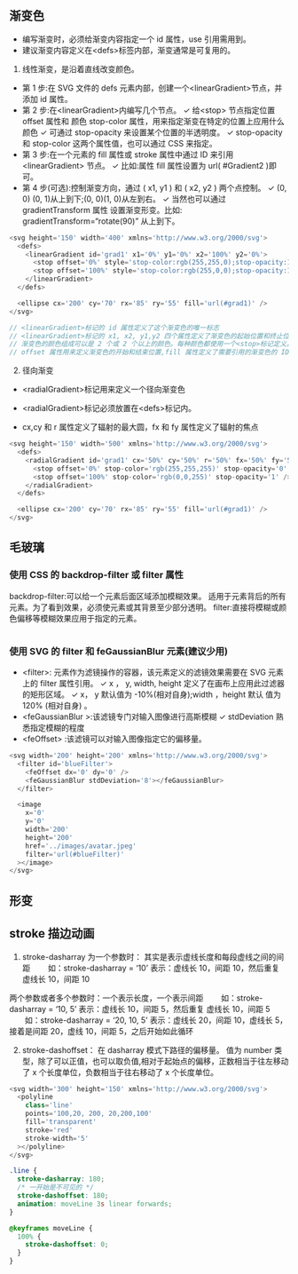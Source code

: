 ## 渐变色

- 编写渐变时，必须给渐变内容指定一个 id 属性，use 引用需用到。
- 建议渐变内容定义在\<defs>标签内部，渐变通常是可复用的。

1. 线性渐变，是沿着直线改变颜色。

- 第 1 步:在 SVG 文件的 defs 元素内部，创建一个\<linearGradient>节点，并添加 id 属性。
- 第 2 步:在\<linearGradient>内编写几个<stop>节点。
  ✓ 给\<stop> 节点指定位置 offset 属性和 颜色 stop-color 属性，用来指定渐变在特定的位置上应用什么颜色
  ✓ 可通过 stop-opacity 来设置某个位置的半透明度。
  ✓ stop-opacity 和 stop-color 这两个属性值，也可以通过 CSS 来指定。
- 第 3 步:在一个元素的 fill 属性或 stroke 属性中通过 ID 来引用 \<linearGradient> 节点。
  ✓ 比如:属性 fill 属性设置为 url( #Gradient2 )即可。
- 第 4 步(可选):控制渐变方向，通过 ( x1, y1 ) 和 ( x2, y2 ) 两个点控制。
  ✓ (0, 0) (0, 1)从上到下;(0, 0)(1, 0)从左到右。
  ✓ 当然也可以通过 gradientTransform 属性 设置渐变形变。比如: gradientTransform=“rotate(90)” 从上到下。

```js
<svg height='150' width='400' xmlns='http://www.w3.org/2000/svg'>
  <defs>
    <linearGradient id='grad1' x1='0%' y1='0%' x2='100%' y2='0%'>
      <stop offset='0%' style='stop-color:rgb(255,255,0);stop-opacity:1' />
      <stop offset='100%' style='stop-color:rgb(255,0,0);stop-opacity:1' />
    </linearGradient>
  </defs>

  <ellipse cx='200' cy='70' rx='85' ry='55' fill='url(#grad1)' />
</svg>

// <linearGradient>标记的 id 属性定义了这个渐变色的唯一标志
// <linearGradient>标记的 x1, x2, y1,y2 四个属性定义了渐变色的起始位置和终止位置
// 渐变色的颜色组成可以是 2 个或 2 个以上的颜色。每种颜色都使用一个<stop>标记定义。
// offset 属性用来定义渐变色的开始和结束位置,fill 属性定义了需要引用的渐变色的 ID
```

2. 径向渐变

- \<radialGradient>标记用来定义一个径向渐变色

- \<radialGradient>标记必须放置在\<defs>标记内。
- cx,cy 和 r 属性定义了辐射的最大圆，fx 和 fy 属性定义了辐射的焦点

```js
<svg height='150' width='500' xmlns='http://www.w3.org/2000/svg'>
  <defs>
    <radialGradient id='grad1' cx='50%' cy='50%' r='50%' fx='50%' fy='50%'>
      <stop offset='0%' stop-color='rgb(255,255,255)' stop-opacity='0' />
      <stop offset='100%' stop-color='rgb(0,0,255)' stop-opacity='1' />
    </radialGradient>
  </defs>

  <ellipse cx='200' cy='70' rx='85' ry='55' fill='url(#grad1)' />
</svg>
```

## 毛玻璃

### 使用 CSS 的 backdrop-filter 或 filter 属性

backdrop-filter:可以给一个元素后面区域添加模糊效果。
适用于元素背后的所有元素。为了看到效果，必须使元素或其背景至少部分透明。
filter:直接将模糊或颜色偏移等模糊效果应用于指定的元素。

```js

```

### 使用 SVG 的 filter 和 feGaussianBlur 元素(建议少用)

- \<filter>: 元素作为滤镜操作的容器，该元素定义的滤镜效果需要在 SVG 元素上的 filter 属性引用。
  ✓ x ， y, width, height 定义了在画布上应用此过滤器的矩形区域。
  ✓ x， y 默认值为 -10%(相对自身);width ，height 默认 值为 120% (相对自身) 。
- \<feGaussianBlur >:该滤镜专门对输入图像进行高斯模糊
  ✓ stdDeviation 熟悉指定模糊的程度
- \<feOffset> :该滤镜可以对输入图像指定它的偏移量。

```js
<svg width='200' height='200' xmlns='http://www.w3.org/2000/svg'>
  <filter id='blueFilter'>
    <feOffset dx='0' dy='0' />
    <feGaussianBlur stdDeviation='8'></feGaussianBlur>
  </filter>

  <image
    x='0'
    y='0'
    width='200'
    height='200'
    href='../images/avatar.jpeg'
    filter='url(#blueFilter)'
  ></image>
</svg>
```

## 形变

## stroke 描边动画

1. stroke-dasharray 为一个参数时： 其实是表示虚线长度和每段虚线之间的间距
   　　如：stroke-dasharray = ‘10’ 表示：虚线长 10，间距 10，然后重复 虚线长 10，间距 10

两个参数或者多个参数时：一个表示长度，一个表示间距
　　如：stroke-dasharray = ‘10, 5’ 表示：虚线长 10，间距 5，然后重复 虚线长 10，间距 5
　　如：stroke-dasharray = ‘20, 10, 5’ 表示：虚线长 20，间距 10，虚线长 5，接着是间距 20，虚线 10，间距 5，之后开始如此循环

2. stroke-dashoffset： 在 dasharray 模式下路径的偏移量。
   值为 number 类型，除了可以正值，也可以取负值,相对于起始点的偏移，正数相当于往左移动了 x 个长度单位，负数相当于往右移动了 x 个长度单位。

```js
<svg width='300' height='150' xmlns='http://www.w3.org/2000/svg'>
  <polyline
    class='line'
    points='100,20, 200, 20,200,100'
    fill='transparent'
    stroke='red'
    stroke-width='5'
  ></polyline>
</svg>
```

```css
.line {
  stroke-dasharray: 180;
  /* 一开始是不可见的 */
  stroke-dashoffset: 180;
  animation: moveLine 3s linear forwards;
}

@keyframes moveLine {
  100% {
    stroke-dashoffset: 0;
  }
}
```
